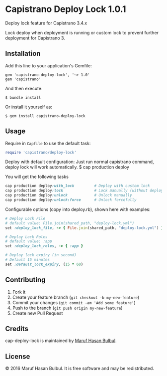# Capistrano Deploy Lock 1.0.1

Deploy lock feature for Capistrano 3.4.x

Lock deploy when deployment is running or custom lock to prevent further deployment for Capistrano 3.

## Installation

Add this line to your application's Gemfile:

    gem 'capistrano-deploy-lock', '~> 1.0'
    gem 'capistrano'

And then execute:

    $ bundle install

Or install it yourself as:

    $ gem install capistrano-deploy-lock

## Usage

Require in `Capfile` to use the default task:

```ruby
require 'capistrano/deploy-lock'
```

Deploy with default configuration:
Just run normal capistrano command, deploy lock will work automatically. 
    $ cap production deploy
    
You will get the following tasks

```ruby
cap production deploy:with_lock         # Deploy with custom lock
cap production deploy:lock              # Lock manually (without deploy)
cap production deploy:unlock            # Unlock manually
cap production deploy:unlock:force      # Unlock forcefully
```
    
Configurable options (copy into deploy.rb), shown here with examples:

```ruby
# Deploy Lock File
# default value: File.join(shared_path, "deploy-lock.yml")
set :deploy_lock_file, -> { File.join(shared_path, "deploy-lock.yml") }

# Deploy Lock Roles
# default value: :app
set :deploy_lock_roles, -> { :app }

# Deploy lock expiry (in second)
# Default 15 minutes
set :default_lock_expiry, (15 * 60)
```

## Contributing

1. Fork it
2. Create your feature branch (`git checkout -b my-new-feature`)
3. Commit your changes (`git commit -am 'Add some feature'`)
4. Push to the branch (`git push origin my-new-feature`)
5. Create new Pull Request

## Credits

cap-deploy-lock is maintained by [Maruf Hasan Bulbul](http://www.mhbweb.com).

## License

© 2016 Maruf Hasan Bulbul. It is free software and may be redistributed.
